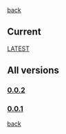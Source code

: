 [back](index)
## Current
[LATEST](0.0.2/user-manual.html)
## All versions
### [0.0.2](0.0.2/user-manual.html)
### [0.0.1](0.0.1/user-manual.html)
[back](index)

